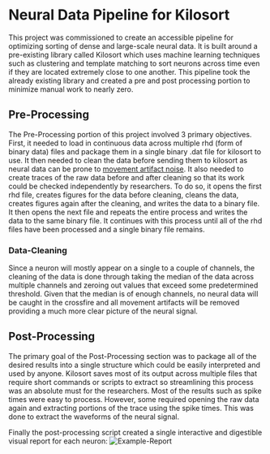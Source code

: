 # Neural Data Pipeline for Kilosort
This project was commissioned to create an accessible pipeline for optimizing sorting of dense and large-scale neural data. It is built around a pre-existing library called Kilosort which uses machine learning techniques such as clustering and template matching to sort neurons across time even if they are located extremely close to one another. This pipeline took the already existing library and created a pre and post processing portion to minimize manual work to nearly zero. 

## Pre-Processing
The Pre-Processing portion of this project involved 3 primary objectives. First, it needed to load in continuous data across multiple rhd (form of binary data) files and package them in a single binary .dat file for kilosort to use. It then needed to clean the data before sending them to kilosort as neural data can be prone to [movement artifact noise](https://radiopaedia.org/articles/motion-artifact-2?lang=us). It also needed to create traces of the raw data before and after cleaning so that its work could be checked independently by researchers.  To do so, it opens the first rhd file, creates figures for the data before cleaning, cleans the data, creates figures again after the cleaning, and writes the data to a binary file. It then opens the next file and repeats the entire process and writes the data to the same binary file. It  continues with this process until all of the rhd files have been processed and a single binary file remains.

### Data-Cleaning
Since a neuron will mostly appear on a single to a couple of channels, the cleaning of the data is done through taking the median of the data across multiple channels and zeroing out values that exceed some predetermined threshold. Given that the median is of enough channels, no neural data will be caught in the crossfire and all movement artifacts will be removed providing a much more clear picture of the neural signal.

## Post-Processing
The primary goal of the Post-Processing section was to package all of the desired results into a single structure which could be easily interpreted and used by anyone. Kilosort saves most of its output across multiple files that require short commands or scripts to extract so streamlining this process was an absolute must for the researchers. Most of the results such as spike times were easy to process. However, some required opening the raw data again and extracting portions of the trace using the spike times. This was done to extract the waveforms of the neural signal.

Finally the post-processing script created a single interactive and digestible visual report for each neuron: ![Example-Report](https://user-images.githubusercontent.com/35672096/142940293-c46fed76-c473-425d-8bb0-a6a7c5a48e7f.png)
